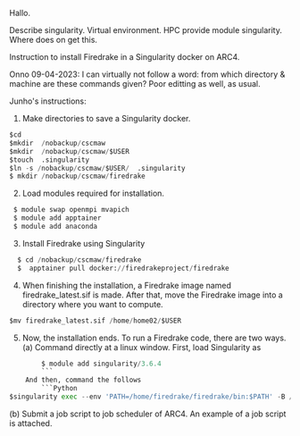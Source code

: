 Hallo.

Describe singularity. Virtual environment. HPC provide module singularity. Where does on get this.


Instruction to install Firedrake in a Singularity docker on ARC4.

Onno 09-04-2023: I can virtually not follow a word: from which directory & machine are these commands given?
Poor editting as well, as usual.

Junho's instructions:

1.	Make directories to save a Singularity docker.
  ```Python
  $cd
  $mkdir  /nobackup/cscmaw
  $mkdir  /nobackup/cscmaw/$USER
  $touch  .singularity
  $ln -s /nobackup/cscmaw/$USER/  .singularity
  $ mkdir /nobackup/cscmaw/firedrake
  
```
2.	Load modules required for installation.
```Python
 $ module swap openmpi mvapich
 $ module add apptainer
 $ module add anaconda
```
       
3.	Install Firedrake using Singularity
```Python
  $ cd /nobackup/cscmaw/firedrake
  $  apptainer pull docker://firedrakeproject/firedrake
  ```
4.	When finishing the installation, a Firedrake image named firedrake_latest.sif is made.
After that, move the Firedrake image into a directory where you want to compute.
   ```Python
   $mv firedrake_latest.sif /home/home02/$USER
```

5.	Now, the installation ends. To run a Firedrake code, there are two ways.
(a)	Command directly at a linux window. First, load Singularity as 
```Python
        $ module add singularity/3.6.4
        ```
    And then, command the follows 
        ```Python
$singularity exec --env 'PATH=/home/firedrake/firedrake/bin:$PATH' -B /run -B /nobackup -B ~/.cache:/home/firedrake/firedrake/.cache firedrake_latest.sif python BL_test.py
```

(b)	Submit a job script to job scheduler of ARC4. An example of a job script is attached.

